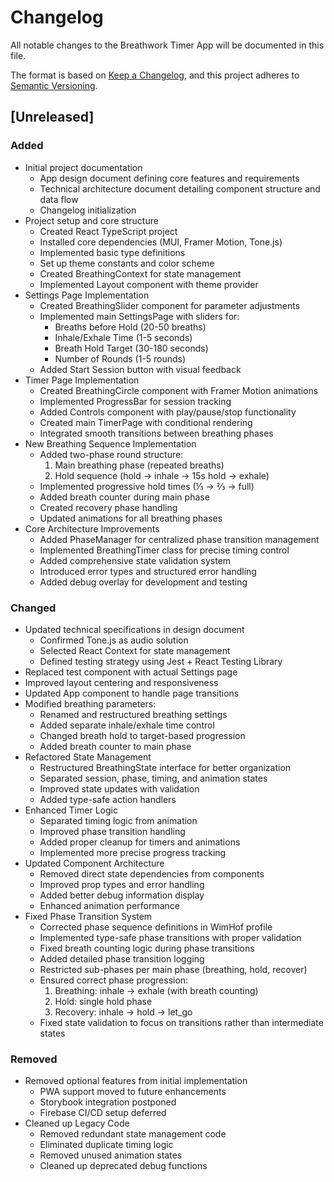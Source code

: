 # Changelog

All notable changes to the Breathwork Timer App will be documented in this file.

The format is based on [Keep a Changelog](https://keepachangelog.com/en/1.0.0/),
and this project adheres to [Semantic Versioning](https://semver.org/spec/v2.0.0.html).

## [Unreleased]

### Added
- Initial project documentation
  - App design document defining core features and requirements
  - Technical architecture document detailing component structure and data flow
  - Changelog initialization
- Project setup and core structure
  - Created React TypeScript project
  - Installed core dependencies (MUI, Framer Motion, Tone.js)
  - Implemented basic type definitions
  - Set up theme constants and color scheme
  - Created BreathingContext for state management
  - Implemented Layout component with theme provider
- Settings Page Implementation
  - Created BreathingSlider component for parameter adjustments
  - Implemented main SettingsPage with sliders for:
    - Breaths before Hold (20-50 breaths)
    - Inhale/Exhale Time (1-5 seconds)
    - Breath Hold Target (30-180 seconds)
    - Number of Rounds (1-5 rounds)
  - Added Start Session button with visual feedback
- Timer Page Implementation
  - Created BreathingCircle component with Framer Motion animations
  - Implemented ProgressBar for session tracking
  - Added Controls component with play/pause/stop functionality
  - Created main TimerPage with conditional rendering
  - Integrated smooth transitions between breathing phases
- New Breathing Sequence Implementation
  - Added two-phase round structure:
    1. Main breathing phase (repeated breaths)
    2. Hold sequence (hold → inhale → 15s hold → exhale)
  - Implemented progressive hold times (⅓ → ⅔ → full)
  - Added breath counter during main phase
  - Created recovery phase handling
  - Updated animations for all breathing phases
- Core Architecture Improvements
  - Added PhaseManager for centralized phase transition management
  - Implemented BreathingTimer class for precise timing control
  - Added comprehensive state validation system
  - Introduced error types and structured error handling
  - Added debug overlay for development and testing

### Changed
- Updated technical specifications in design document
  - Confirmed Tone.js as audio solution
  - Selected React Context for state management
  - Defined testing strategy using Jest + React Testing Library
- Replaced test component with actual Settings page
- Improved layout centering and responsiveness
- Updated App component to handle page transitions
- Modified breathing parameters:
  - Renamed and restructured breathing settings
  - Added separate inhale/exhale time control
  - Changed breath hold to target-based progression
  - Added breath counter to main phase
- Refactored State Management
  - Restructured BreathingState interface for better organization
  - Separated session, phase, timing, and animation states
  - Improved state updates with validation
  - Added type-safe action handlers
- Enhanced Timer Logic
  - Separated timing logic from animation
  - Improved phase transition handling
  - Added proper cleanup for timers and animations
  - Implemented more precise progress tracking
- Updated Component Architecture
  - Removed direct state dependencies from components
  - Improved prop types and error handling
  - Added better debug information display
  - Enhanced animation performance
- Fixed Phase Transition System
  - Corrected phase sequence definitions in WimHof profile
  - Implemented type-safe phase transitions with proper validation
  - Fixed breath counting logic during phase transitions
  - Added detailed phase transition logging
  - Restricted sub-phases per main phase (breathing, hold, recover)
  - Ensured correct phase progression:
    1. Breathing: inhale → exhale (with breath counting)
    2. Hold: single hold phase
    3. Recovery: inhale → hold → let_go
  - Fixed state validation to focus on transitions rather than intermediate states

### Removed
- Removed optional features from initial implementation
  - PWA support moved to future enhancements
  - Storybook integration postponed
  - Firebase CI/CD setup deferred
- Cleaned up Legacy Code
  - Removed redundant state management code
  - Eliminated duplicate timing logic
  - Removed unused animation states
  - Cleaned up deprecated debug functions 